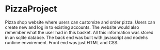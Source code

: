 # PizzaProject

Pizza shop website where users can customize and order pizza. Users can create new and log in to existing accounts. 
The website would also remember what the user had in this basket. All this information was stored in an sqlite databse. 
The back end was built with javascript and nodehs runtime envoirement. 
Front end was just HTML and CSS.
